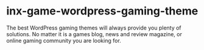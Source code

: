 # inx-game-wordpress-gaming-theme
The best WordPress gaming themes will always provide you plenty of solutions. No matter it is a games blog, news and review magazine, or online gaming community you are looking for. 
